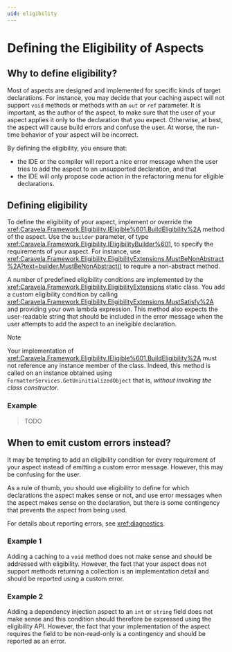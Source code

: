 ```yaml
---
uid: eligibility
---
```


# Defining the Eligibility of Aspects

## Why to define eligibility?

Most of aspects are designed and implemented for specific kinds of target declarations. For instance, you may decide that your caching aspect will not support `void` methods or methods with an `out` or `ref` parameter. It is important, as the author of the aspect, to make sure that the user of your aspect applies it only to the declaration that you expect. Otherwise, at best, the aspect will cause build errors and confuse the user. At worse, the run-time behavior of your aspect will be incorrect.

By defining the eligibility, you ensure that:

* the IDE or the compiler will report a nice error message when the user tries to add the aspect to an unsupported declaration, and that
* the IDE will only propose code action in the refactoring menu for eligible declarations.

## Defining eligibility

To define the eligibility of your aspect, implement or override the <xref:Caravela.Framework.Eligibility.IEligible%601.BuildEligibility%2A> method of the aspect. Use the `builder` parameter, of type <xref:Caravela.Framework.Eligibility.IEligibilityBuilder%601>, to specify the requirements of your aspect. For instance, use <xref:Caravela.Framework.Eligibility.EligibilityExtensions.MustBeNonAbstract%2A?text=builder.MustBeNonAbstract()> to require a non-abstract method.

A number of predefined eligibility conditions are implemented by the <xref:Caravela.Framework.Eligibility.EligibilityExtensions> static class. You add a custom eligibility condition by calling <xref:Caravela.Framework.Eligibility.EligibilityExtensions.MustSatisfy%2A> and providing your own lambda expression. This method also expects the user-readable string that should be included in the error message when the user attempts to add the aspect to an ineligible declaration.

>[!NOTE] 
> Your implementation of <xref:Caravela.Framework.Eligibility.IEligible%601.BuildEligibility%2A> must not reference any instance member of the class. Indeed, this method is called on an instance obtained using `FormatterServices.GetUninitializedObject` that is, _without invoking the class constructor_.

### Example

> TODO

## When to emit custom errors instead?

It may be tempting to add an eligibility condition for every requirement of your aspect instead of emitting a custom error message. However, this may be confusing for the user. 

As a rule of thumb, you should use eligibility to define for which declarations the aspect makes sense or not, and use error messages when the aspect makes sense on the declaration, but there is some contingency that prevents the aspect from being used. 

For details about reporting errors, see <xref:diagnostics>.

### Example 1

Adding a caching to a `void` method does not make sense and should be addressed with eligibility. However, the fact that your aspect does not support methods returning a collection is an implementation detail and should be reported using a custom error.

### Example 2

Adding a dependency injection aspect to an `int` or `string` field does not make sense and this condition should therefore be expressed using the eligibility API. However, the fact that your implementation of the aspect requires the field to be non-read-only is a contingency and should be reported as an error.

